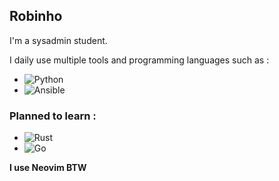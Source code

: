 ## Robinho

I'm a sysadmin student.

I daily use multiple tools and programming languages such as :
- ![Python](https://img.shields.io/badge/-Python-3776AB?style=flat-square&logo=python&logoColor=white)
- ![Ansible](https://img.shields.io/badge/-Ansible-EE0000?style=flat-square&logo=ansible&logoColor=white)

### Planned to learn :
- ![Rust](https://img.shields.io/badge/-Rust-000000?style=flat-square&logo=rust&logoColor=white)
- ![Go](https://img.shields.io/badge/-Go-00ADD8?style=flat-square&logo=go&logoColor=white)

**I use Neovim BTW**
